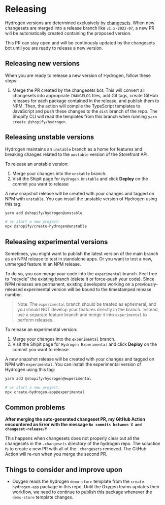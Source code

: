 # Releasing

Hydrogen versions are determined exclusively by [changesets](https://github.com/changesets/changesets). When new changesets are merged into a release branch like `v1.x-2022-07`, a new PR will be automatically created containing the proposed version.

This PR can stay open and will be continously updated by the changesets bot until you are ready to release a new version.

## Releasing new versions

When you are ready to release a new version of Hydrogen, follow these steps:

1. Merge the PR created by the changesets bot. This will convert all changesets into appropriate `CHANGELOG` files, add Git tags, create GitHub releases for each package contained in the release, and publish them to NPM. Then, the action will compile the TypeScript templates to JavaScript and push these changes to the `dist` branch of the repo. The Shopify CLI will read the templates from this branch when running `yarn create @shopify/hydrogen`.

## Releasing unstable versions

Hydrogen maintains an `unstable` branch as a home for features and breaking changes related to the `unstable` version of the Storefront API.

To release an unstable version:

1. Merge your changes into the `unstable` branch.
1. Visit the Shipit page for `Hydrogen Unstable` and click **Deploy** on the commit you want to release

A new snapshot release will be created with your changes and tagged on NPM with `unstable`. You can install the unstable version of Hydrogen using this tag:

```bash
yarn add @shopify/hydrogen@unstable

# or start a new project:
npx @shopify/create-hydrogen@unstable
```

## Releasing experimental versions

Sometimes, you might want to publish the latest version of the main branch as an NPM release to test in standalone apps. Or you want to test a new, unmerged feature in an NPM release.

To do so, you can merge your code into the `experimental` branch. Feel free to "recycle" the existing branch (delete it or force-push your code). Since NPM releases are permanent, existing developers working on a previously-released experimental version will be bound to the timestamped release number.

> Note:
> The `experimental` branch should be treated as ephemeral, and you should NOT develop your features directly in the branch. Instead, use a separate feature branch and merge it into `experimental` to perform releases.

To release an experimental version:

1. Merge your changes into the `experimental` branch.
2. Visit the Shipit page for `Hydrogen Experimental` and click **Deploy** on the commit you want to release

A new snapshot release will be created with your changes and tagged on NPM with `experimental`. You can install the experimental version of Hydrogen using this tag:

```bash
yarn add @shopify/hydrogen@experimental

# or start a new project:
npx create-hydrogen-app@experimental
```

## Common problems

**After merging the auto-generated changeset PR, my GitHub Action encountered an Error with the message `No commits between X and changeset-release/Y`**

This happens when changesets does not properly clear out all the changesets in the `.changesets` directory of the hydrogen repo. The soluction is to create a new PR with all of the `.changesets` removed. The GitHub Action will re-run when you merge the second PR.

## Things to consider and improve upon

- Oxygen reads the hydrogen `demo-store` template from the `create-hydrogen-app` package in this repo. Until the Oxygen teams updates their workflow, we need to continue to publish this package whenever the `demo-store` template changes.
